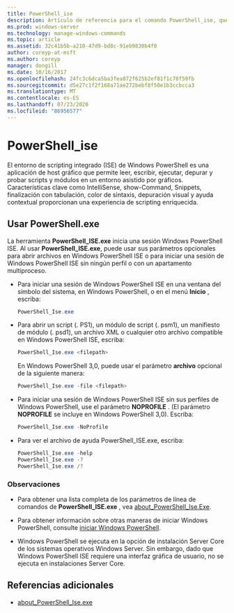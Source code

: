 ```yaml
---
title: PowerShell_ise
description: Artículo de referencia para el comando PowerShell_ise, que inicia una sesión de entorno de scripting integrado (ISE) de Windows PowerShell.
ms.prod: windows-server
ms.technology: manage-windows-commands
ms.topic: article
ms.assetid: 32c41b5b-a210-47d9-bd8c-91eb9830b4f0
author: coreyp-at-msft
ms.author: coreyp
manager: dongill
ms.date: 10/16/2017
ms.openlocfilehash: 24fc3c6dca5ba3fea872f625b2ef81f1c78f59fb
ms.sourcegitcommit: d5e27c1f2f168a71ae272bebf8f50e1b3ccbcca3
ms.translationtype: MT
ms.contentlocale: es-ES
ms.lasthandoff: 07/23/2020
ms.locfileid: "86956577"
---
```

# <a name="powershell_ise"></a>PowerShell_ise

El entorno de scripting integrado (ISE) de Windows PowerShell es una aplicación de host gráfico que permite leer, escribir, ejecutar, depurar y probar scripts y módulos en un entorno asistido por gráficos. Características clave como IntelliSense, show-Command, Snippets, finalización con tabulación, color de sintaxis, depuración visual y ayuda contextual proporcionan una experiencia de scripting enriquecida.

## <a name="using-powershellexe"></a>Usar PowerShell.exe

La herramienta **PowerShell_ISE.exe** inicia una sesión Windows PowerShell ISE. Al usar **PowerShell_ISE.exe**, puede usar sus parámetros opcionales para abrir archivos en Windows PowerShell ISE o para iniciar una sesión de Windows PowerShell ISE sin ningún perfil o con un apartamento multiproceso.

- Para iniciar una sesión de Windows PowerShell ISE en una ventana del símbolo del sistema, en Windows PowerShell, o en el menú **Inicio** , escriba:

  ```powershell
  PowerShell_Ise.exe
  ```

- Para abrir un script (. PS1), un módulo de script (. psm1), un manifiesto de módulo (. psd1), un archivo XML o cualquier otro archivo compatible en Windows PowerShell ISE, escriba:

  ```powershell
  PowerShell_Ise.exe <filepath>
  ```

  En Windows PowerShell 3,0, puede usar el parámetro **archivo** opcional de la siguiente manera:

  ```powershell
  PowerShell_Ise.exe -file <filepath>
  ```

- Para iniciar una sesión de Windows PowerShell ISE sin sus perfiles de Windows PowerShell, use el parámetro **NOPROFILE** . (El parámetro **NOPROFILE** se incluye en Windows PowerShell 3,0). Escriba:

  ```powershell
  PowerShell_Ise.exe -NoProfile
  ```

- Para ver el archivo de ayuda PowerShell_ISE.exe, escriba:

    ```powershell
    PowerShell_Ise.exe -help
    PowerShell_Ise.exe -?
    PowerShell_Ise.exe /?
    ```

### <a name="remarks"></a>Observaciones

- Para obtener una lista completa de los parámetros de línea de comandos de **PowerShell_ISE.exe** , vea [about_PowerShell_Ise.Exe](/powershell/module/microsoft.powershell.core/about/about_powershell_ise_exe).

- Para obtener información sobre otras maneras de iniciar Windows PowerShell, consulte [iniciar Windows PowerShell](/powershell/scripting/windows-powershell/starting-windows-powershell).

- Windows PowerShell se ejecuta en la opción de instalación Server Core de los sistemas operativos Windows Server. Sin embargo, dado que Windows PowerShell ISE requiere una interfaz gráfica de usuario, no se ejecuta en instalaciones Server Core.

## <a name="additional-references"></a>Referencias adicionales

- [about_PowerShell_Ise.exe](/powershell/module/microsoft.powershell.core/about/about_powershell_exe)
